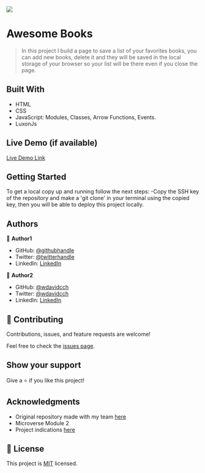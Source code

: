 ![](https://img.shields.io/badge/Microverse-blueviolet)

# Awesome Books

> In this project I build a page to save a list of your favorites books, you can add new books, delete it and they will be saved in the local storage of your browser so your list will be there even if you close the page.


## Built With

- HTML
- CSS
- JavaScript: Modules, Classes, Arrow Functions, Events.
- LuxonJs

## Live Demo (if available)

[Live Demo Link](https://livedemo.com)


## Getting Started

To get a local copy up and running follow the next steps: -Copy the SSH key of the repository and make a 'git clone' in your terminal using the copied key, then you will be able to deploy this project locally.

## Authors

👤 **Author1**

- GitHub: [@githubhandle](https://github.com/githubhandle)
- Twitter: [@twitterhandle](https://twitter.com/twitterhandle)
- LinkedIn: [LinkedIn](https://linkedin.com/in/linkedinhandle)

👤 **Author2**

- GitHub: [@wdavidcch](https://github.com/wdavidcch)
- Twitter: [@wdavidcch](https://twitter.com/wdavidcch)
- LinkedIn: [LinkedIn](https://www.linkedin.com/in/williams-colmenares-989a6b151)

## 🤝 Contributing

Contributions, issues, and feature requests are welcome!

Feel free to check the [issues page](../../issues/).

## Show your support

Give a ⭐️ if you like this project!

## Acknowledgments

- Original repository made with my team [here](https://github.com/DiegoMero/Awesome-Books)
- Microverse Module 2
- Project indications [here](https://github.com/microverseinc/curriculum-javascript/blob/main/books/books_with_es6.md)

## 📝 License

This project is [MIT](./MIT.md) licensed.
